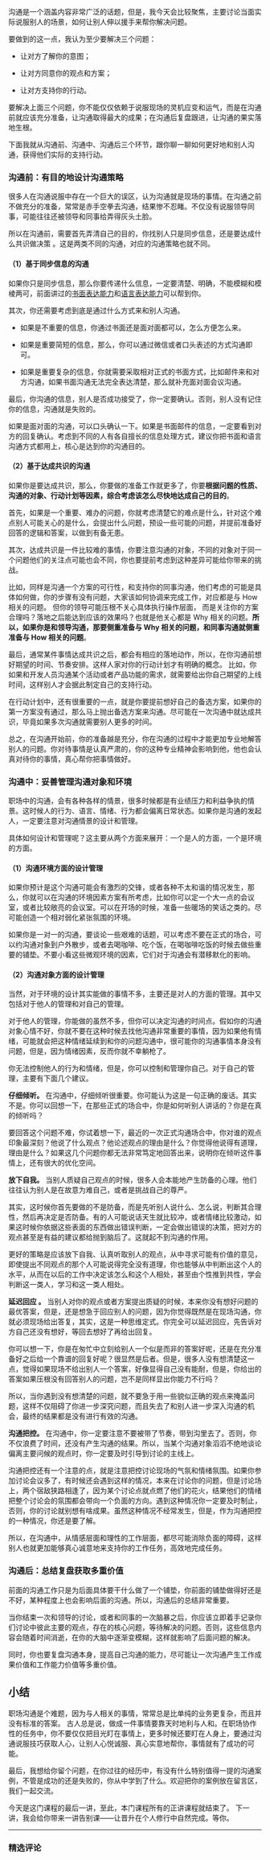 <p data-nodeid="91947">沟通是一个涵盖内容非常广泛的话题，但是，我今天会比较聚焦，主要讨论当面实际说服别人的场景，如何让别人伸以援手来帮你解决问题。</p>
<p data-nodeid="91948">要做到的这一点，我认为至少要解决三个问题：</p>
<ul data-nodeid="91949">
<li data-nodeid="91950">
<p data-nodeid="91951">让对方了解你的意图；</p>
</li>
<li data-nodeid="91952">
<p data-nodeid="91953">让对方同意你的观点和方案；</p>
</li>
<li data-nodeid="91954">
<p data-nodeid="91955">让对方支持你的行动。</p>
</li>
</ul>
<p data-nodeid="91956">要解决上面三个问题，你不能仅仅依赖于说服现场的灵机应变和运气，而是在沟通前就应该充分准备，让沟通取得最大的成果；在沟通后复盘跟进，让沟通的果实落地生根。</p>
<p data-nodeid="91957">下面我就从沟通前、沟通中、沟通后三个环节，跟你聊一聊如何更好地和别人沟通，获得他们实际的支持行动。</p>
<h3 data-nodeid="92787" class="">沟通前：有目的地设计沟通策略</h3>

<p data-nodeid="91959">很多人在沟通说服中存在一个巨大的误区，认为沟通就是现场的事情。在沟通之前不做充分的准备，常常是赤手空拳去沟通，结果惨不忍睹。不仅没有说服领导同事，可能往往还被领导和同事给弄得灰头土脸。</p>
<p data-nodeid="91960">所以在沟通前，需要首先弄清自己的目的，你找别人只是同步信息，还是要达成什么共识做决策 。这是两类不同的沟通，对应的沟通策略也就不同。</p>
<h4 data-nodeid="94448" class="">（1）基于同步信息的沟通</h4>





<p data-nodeid="91962">如果你只是同步信息，那么你要传递什么信息，一定要清楚、明确，不能模糊和模棱两可，前面讲过的<a href="https://kaiwu.lagou.com/course/courseInfo.htm?courseId=594#/detail/pc?id=6111" data-nodeid="92029">书面表达能力</a>和<a href="https://kaiwu.lagou.com/course/courseInfo.htm?courseId=594#/detail/pc?id=6110" data-nodeid="92033">语言表达能力</a>可以帮到你。</p>
<p data-nodeid="91963">其次，你还需要考虑到底是通过什么方式来和别人沟通。</p>
<ul data-nodeid="91964">
<li data-nodeid="91965">
<p data-nodeid="91966">如果是不重要的信息，你通过书面还是面对面都可以，怎么方便怎么来。</p>
</li>
<li data-nodeid="91967">
<p data-nodeid="91968">如果是重要简短的信息，那么，你可以通过微信或者口头表述的方式沟通即可。</p>
</li>
<li data-nodeid="91969">
<p data-nodeid="91970">如果是重要复杂的信息，你就需要采取相对正式的书面方式，比如邮件来和对方沟通，如果书面沟通无法完全表达清楚，那么就补充面对面会议沟通。</p>
</li>
</ul>
<p data-nodeid="91971">最后，你沟通的信息，别人是否成功接受了，你一定要确认。否则，别人没有记住你的信息，沟通就是失败的。</p>
<p data-nodeid="91972">如果是面对面的沟通，可以口头确认一下。如果是书面邮件的信息，一定要看到对方的回复确认。考虑到不同的人有各自擅长的信息处理方式，建议你把书面和语言沟通方式都用上，核心是达到你的沟通目的。</p>
<h4 data-nodeid="96082" class="">（2）基于达成共识的沟通</h4>





<p data-nodeid="91974">如果你是要达成共识，那么，你要做的准备工作就更多了，你要<strong data-nodeid="92050">根据问题的性质、沟通的对象、行动计划等因素，综合考虑该怎么尽快地达成自己的目的</strong>。</p>
<p data-nodeid="91975">首先，如果是一个重要、难办的问题，你就考虑清楚它的难点是什么，针对这个难点别人可能关心的是什么，会提出什么问题，预设一些可能的问题，并提前准备好回答的逻辑和答案，以做到有备无患。</p>
<p data-nodeid="91976">其次，达成共识是一件比较难的事情，你要注意沟通的对象，不同的对象对于同一个问题他们的关注点可能也会不同，你也要提前考虑到这种差异可能给你带来的挑战。</p>
<p data-nodeid="91977">比如，同样是沟通一个方案的可行性，和支持你的同事沟通，他们考虑的可能是具体如何做，你的步骤有没有问题，大家该如何协调来完成工作，对应都是与 How 相关的问题。 但你的领导可能压根不关心具体执行操作层面， 而是关注你的方案合理吗？落地之后能达到应该的效果吗？也就是他关心都是 Why 相关的问题。<strong data-nodeid="92058">所以，如果你是和领导沟通，那要侧重准备与 Why 相关的问题，和同事沟通就侧重准备与 How 相关的问题</strong>。</p>
<p data-nodeid="91978">最后，通常某件事情达成共识之后，都会有相应的落地动作，所以，在你沟通前想好期望的时间、节奏安排。这样人家对你的行动计划才有明确的概念。 比如，你如果和开发人员沟通某个活动或者产品功能的需求，就需要给出你自己期望的上线时间，这样别人才会据此制定自己的支持行动。</p>
<p data-nodeid="91979">在行动计划中，还有很重要的一点，就是你要提前想好自己的备选方案，如果你的第一方案没有通过，那么马上抛出备选方案来沟通。尽可能在一次沟通中就达成共识，毕竟如果多次沟通就需要别人更多的时间。</p>
<p data-nodeid="91980">总之，在沟通开始前，你的准备越是充分，你在沟通的过程中才能更加专业地解答别人的问题。你对待事情是认真严肃的，你的这种专业精神会影响到他，他也会认真对待你的事情，真心帮你把事情做好。</p>
<h3 data-nodeid="97683" class="">沟通中：妥善管理沟通对象和环境</h3>





<p data-nodeid="91982">职场中的沟通，会有各种各样的情景，很多时候都是有业绩压力和利益争执的情景。这时候人的行为、语言、情绪、行为都会偏离日常状态。如果你是沟通的发起人，一定要注意对沟通情景的设计和管理。</p>
<p data-nodeid="91983">具体如何设计和管理呢？这主要从两个方面来展开：一个是人的方面，一个是环境的方面。</p>
<h4 data-nodeid="99254" class="">（1）沟通环境方面的设计管理</h4>





<p data-nodeid="91985">如果你预计是这个沟通可能会有激烈的交锋，或者各种不太和谐的情况发生，那么，你就可以在沟通的环境因素方案有所考虑，比如你可以定一个大一点的会议室，或者比较敞亮的会议室。可以在开场的时候，准备一些暖场的笑话之类的。尽可能创造一个相对弱化紧张氛围的环境。</p>
<p data-nodeid="91986">如果你是一对一的沟通，要谈论一些艰难的话题，可以考虑不要在正式的场合，可以约沟通对象到户外散步，或者去喝咖啡、吃个饭，在喝咖啡吃饭的时候去做些重要的铺垫。不要小看这些微观环境的因素，它们对于沟通会有潜移默化的影响。</p>
<h4 data-nodeid="100795" class="">（2）沟通对象方面的设计管理</h4>





<p data-nodeid="91988">当然，对于环境的设计其实能做的事情不多，主要还是对人的方面的管理。其中又包括对于他人的管理和对自己的管理。</p>
<p data-nodeid="91989">对于他人的管理，你能做的虽然不多，但你可以决定沟通的时间点。假如你的沟通对象心情不好，你就不要在这种时候去找他沟通非常重要的事情，因为如果他有情绪，可能就会把这种情绪延续到和你的问题沟通中，很可能你的沟通事情本身没有问题，但是，因为情绪因素，反而你就不幸躺枪了。</p>
<p data-nodeid="91990">你无法控制他人的行为和情绪，但是，你可以控制和管理你自己。对于自己的管理，主要有下面几个建议。</p>
<p data-nodeid="101099" class=""><strong data-nodeid="101104">仔细倾听。</strong> 在沟通中，仔细倾听很重要。你可能认为这是一句正确的废话。其实不是。你可以回想一下，在那些正式的场合中，你是如何听别人讲话的？你是在真的倾听吗？</p>

<p data-nodeid="91992">要回答这个问题不难，你试着想一下，最近的一次正式沟通场合中，你对谁的观点印象最深刻？他说了什么观点？他论述观点的理由是什么？你觉得他说得有道理，理由是什么？如果这几个问题你都无法非常笃定地回答出来，说明你在倾听这件事情上，还有很大的优化空间。</p>
<p data-nodeid="101409" class=""><strong data-nodeid="101414">放下自我。</strong> 当别人质疑自己观点的时候，很多人会本能地产生防备的心理。他们往往认为别人是在故意为难自己，或者是挑战自己的尊严。</p>

<p data-nodeid="91994">其实，这时候你首先要做的不是防备，而是先听别人说什么、怎么说，判断其合理性，然后再决定是否防备。有的人可能说话天生就比较冲，或者情绪比较激动，如果这时候你依据这些表面的东西做出错误判断，一定会做出错误的决策，把对方的观点甚至是有益的建议都给抛到脑后了。这就起不到沟通的作用。</p>
<p data-nodeid="91995">更好的策略是应该放下自我、认真听取别人的观点，从中寻求可能有价值的意见，即使提出不同观点的那个人可能说得完全没有道理，你也能够从中判断出这个人的水平，从而在以后的工作中决定该怎么和这个人相处，甚至由个性推到共性，学会判断这一类人，学习和这一类人相处。</p>
<p data-nodeid="101721" class=""><strong data-nodeid="101726">延迟回应 。</strong> 当别人对你的观点或者方案提出质疑的时候，本来你没有想好问题的最优答案，但是，还是想急于回应别人的问题，因为你觉得既然是在现场沟通，你就必须现场给出答复，其实，这是一种思维定式。你完全可以延迟回应，先告诉对方自己还没有想好，等回去想好了再给出回复。</p>

<p data-nodeid="91997">你可以想一下，你是在匆忙中立刻给别人一个似是而非的答案好呢，还是在充分准备好之后给一个靠谱的回复好呢？很显然是后者。但是，很多人没有想清楚这一点，觉得如果现场不给出别人一个答案，好像显得自己没有能耐，但是，你给出的答案如果压根没有回答别人的问题，岂不是同样显出你能力不行吗？</p>
<p data-nodeid="91998">所以，当你遇到没有想清楚的问题，就不要急于用一些貌似正确的观点来掩盖问题，这样不仅阻碍了你进一步深究问题，而且失去了和别人进一步深入沟通的机会，最终的结果都是没有进行有效的沟通。</p>
<p data-nodeid="102035" class=""><strong data-nodeid="102040">沟通把控。</strong> 在沟通中，你一定要注意不要被带了节奏，带到沟里去了。否则，你不仅浪费了时间，还没有产生沟通的结果。所以，当某个沟通对象滔滔不绝地谈论偏离主要问候的观点时，你一定要及时引导到讨论的主线上。</p>

<p data-nodeid="92000">沟通把控还有一个注意的点，就是注意把控讨论现场的气氛和情绪氛围。如果你参加讨论会议多了，有时候还会遇到这样的情况，本来在讨论你的问题，但是讨论场上，两个宿敌狭路相逢了，因为某个讨论点就点燃了他们的花火，结果他们的情绪把整个讨论会的氛围都会带向一个负面的方向。遇到这种情况你一定要及时制止，否则，你的讨论就别想有啥成果。虽然这种情况不经常发生，但是，作为沟通把控的一种情况，你还是要了解。</p>
<p data-nodeid="92001">所以，在沟通中，从情感层面和理性的工作层面，都尽可能消除负面的障碍，这样别人也就更加能够真心诚意地来支持你的工作任务，高效地完成任务。</p>
<h3 data-nodeid="102351" class="">沟通后：总结复盘获取多重价值</h3>

<p data-nodeid="92003">前面的沟通工作只是为后面具体要干什么做了一个铺垫，你前面的铺垫做得好还是不好，某种程度上也会影响后面的沟通。所以，沟通后的总结非常重要。</p>
<p data-nodeid="92004">当你结束一次和领导的讨论，或者和同事的一次脑暴之后，你应该立即着手记录你们讨论中彼此主要的观点，存在的核心问题，等待解决的问题。否则，这些信息内容会随着时间消逝，在你的大脑中逐渐变模糊，这样就影响了后面问题的解决。</p>
<p data-nodeid="92005">同时，你也要复盘沟通本身，提高自己沟通的能力，尽可能让一次沟通产生工作成果价值和工作能力价值等多重价值。</p>
<h2 data-nodeid="103596" class="te-preview-highlight">小结</h2>




<p data-nodeid="92007">职场沟通是个难题，因为与人相关的事情，常常总是比单纯的业务更复杂，而且并没有标准的答案。 古人总是说，做成一件事情要靠天时地利与人和。在职场协作性的任务中，你不要仅仅把目光盯在事情上，更多时候还要盯在人身上，要通过沟通说服技巧获取人心，让别人心悦诚服、真心实意地帮你，事情就有了成功的可能。</p>
<p data-nodeid="92008">最后，我想给你留个问题，在你过往的经历中，有没有什么特别值得一提的沟通案例，不管是成功的还是失败的，你从中学到了什么。欢迎把你的案例放在留言区，我们一起交流。</p>
<p data-nodeid="92009">今天是这门课程的最后一讲，至此，本门课程所有的正讲课程就结束了。 下一讲，我会给你带来一讲告别课——让晋升在个人修行中自然完成。等你。</p>

---

### 精选评论



